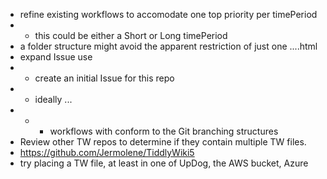 * refine existing workflows to accomodate one top priority per timePeriod
* * this could be either a Short or Long timePeriod
* a folder structure might avoid the apparent restriction of just one ....html
* expand Issue use
* * create an initial Issue for this repo
* * ideally ...
* * * workflows with conform to the Git branching structures
* Review other TW repos to determine if they contain multiple TW files.
* https://github.com/Jermolene/TiddlyWiki5
* try placing a TW file, at least in one of UpDog, the AWS bucket, Azure
